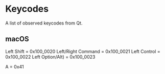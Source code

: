 # Keycodes

A list of observed keycodes from Qt.

## macOS

Left Shift = 0x100_0020
Left/Right Command = 0x100_0021
Left Control = 0x100_0022
Left Option/Alt) = 0x100_0023

A = 0x41
